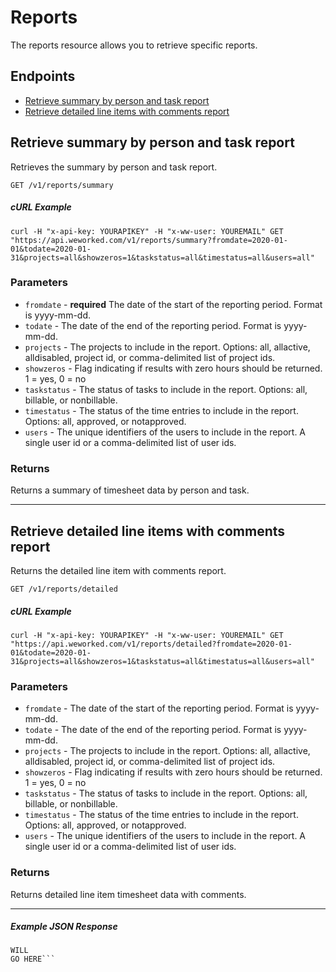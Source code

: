 
# Reports
The reports resource allows you to retrieve specific reports.

## Endpoints
* [Retrieve summary by person and task report](#retrieve-summary-by-person-and-task-report)
* [Retrieve detailed line items with comments report](#retrieve-detailed-line-items-with-comments-report)

## Retrieve summary by person and task report
Retrieves the summary by person and task report.

`GET /v1/reports/summary`

##### cURL Example
`curl -H "x-api-key: YOURAPIKEY" -H "x-ww-user: YOUREMAIL" GET "https://api.weworked.com/v1/reports/summary?fromdate=2020-01-01&todate=2020-01-31&projects=all&showzeros=1&taskstatus=all&timestatus=all&users=all"`

### Parameters
* `fromdate` - **required** The date of the start of the reporting period. Format is yyyy-mm-dd.
* `todate` - The date of the end of the reporting period. Format is yyyy-mm-dd.
* `projects` - The projects to include in the report. Options: all, allactive, alldisabled, project id, or comma-delimited list of project ids.
* `showzeros` - Flag indicating if results with zero hours should be returned. 1 = yes, 0 = no
* `taskstatus` - The status of tasks to include in the report. Options: all, billable, or nonbillable.
* `timestatus` - The status of the time entries to include in the report. Options: all, approved, or notapproved. 
* `users` - The unique identifiers of the users to include in the report. A single user id or a comma-delimited list of user ids.

### Returns
Returns a summary of timesheet data by person and task.

-------------

## Retrieve detailed line items with comments report
Returns the detailed line item with comments report.

`GET /v1/reports/detailed`

##### cURL Example
`curl -H "x-api-key: YOURAPIKEY" -H "x-ww-user: YOUREMAIL" GET "https://api.weworked.com/v1/reports/detailed?fromdate=2020-01-01&todate=2020-01-31&projects=all&showzeros=1&taskstatus=all&timestatus=all&users=all"`

### Parameters
* `fromdate` - The date of the start of the reporting period. Format is yyyy-mm-dd.
* `todate` - The date of the end of the reporting period. Format is yyyy-mm-dd.
* `projects` - The projects to include in the report. Options: all, allactive, alldisabled, project id, or comma-delimited list of project ids.
* `showzeros` - Flag indicating if results with zero hours should be returned. 1 = yes, 0 = no
* `taskstatus` - The status of tasks to include in the report. Options: all, billable, or nonbillable.
* `timestatus` - The status of the time entries to include in the report. Options: all, approved, or notapproved. 
* `users` - The unique identifiers of the users to include in the report. A single user id or a comma-delimited list of user ids.

### Returns
Returns detailed line item timesheet data with comments.

-------------

##### Example JSON Response
```SAMPLE RESPONSE
WILL
GO HERE```

